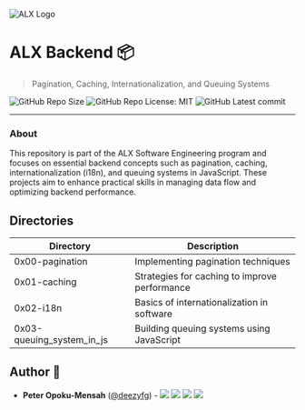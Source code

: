 ![ALX Logo](https://assets.imaginablefutures.com/media/images/ALX_Logo.max-200x150.png)

# ALX Backend 📦️

> Pagination, Caching, Internationalization, and Queuing Systems

![GitHub Repo Size](https://img.shields.io/github/repo-size/deezyfg/alx-backend)
![GitHub Repo License: MIT](https://img.shields.io/github/license/deezyfg/alx-backend)
![GitHub Latest commit](https://img.shields.io/github/last-commit/deezyfg/alx-backend?style=round-square)

---

### About

This repository is part of the ALX Software Engineering program and focuses on essential backend concepts such as pagination, caching, internationalization (i18n), and queuing systems in JavaScript. These projects aim to enhance practical skills in managing data flow and optimizing backend performance.

## Directories

| Directory                  | Description                                          |
|----------------------------|------------------------------------------------------|
| 0x00-pagination            | Implementing pagination techniques                   |
| 0x01-caching               | Strategies for caching to improve performance        |
| 0x02-i18n                  | Basics of internationalization in software           |
| 0x03-queuing_system_in_js  | Building queuing systems using JavaScript            |

## Author :pencil:

- **Peter Opoku-Mensah** ([@deezyfg](https://github.com/deezyfg)) - 
  [<img src="https://img.shields.io/badge/Portfolio-20d6fe.svg?&style=plastic"/>](https://peter-opoku-mensah.netlify.app)
  [<img src="https://img.shields.io/badge/Twitter-1DA1F2.svg?&style=plastic&logo=twitter&logoColor=white"/>](https://twitter.com/coded_issue)
  [<img src="https://img.shields.io/badge/LinkedIn-0A66C2.svg?&style=plastic&logo=linkedin&logoColor=white"/>](https://www.linkedin.com/in/opokumensahpeter/)
  [<img src="https://img.shields.io/badge/GitHub-181717.svg?&style=plastic&logo=github&logoColor=white"/>](https://github.com/deezyfg)